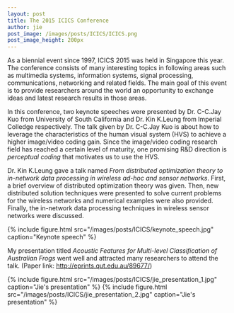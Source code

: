```yaml
---
layout: post
title: The 2015 ICICS Conference
author: jie
post_image: /images/posts/ICICS/ICICS.png
post_image_height: 200px
---
```


As a biennial event since 1997, ICICS 2015 was held in Singapore this year. The conference consists of many interesting topics in following areas such as multimedia systems, information systems, signal processing, communications, networking and related fields.  The main goal of this event is to provide researchers around the world an opportunity to exchange ideas and latest research results in those areas.

In this conference, two keynote speeches were presented by Dr. C-C.Jay Kuo from University of South California and Dr. Kin K.Leung from Imperial Colledge respectively. The talk given by Dr. C-C.Jay Kuo is about how to leverage the characteristics of the human visual system (HVS) to achieve a higher image/video coding gain. Since the image/video coding research field has reached a certain level of maturity, one promising R&D direction is _perceptual coding_ that motivates us to use the HVS.

Dr. Kin K.Leung gave a talk named _From distributed optimization theory to in-network data processing in wireless ad-hoc and sensor networks_. First, a brief overview of distributed optimization theory was given. Then, new distributed solution techniques were presented to solve current problems for the wireless networks and numerical examples were also provided. Finally, the in-network data processing techniques in wireless sensor networks were discussed.

{% include figure.html src="/images/posts/ICICS/keynote_speech.jpg" caption="Keynote speech" %}

My presentation titled _Acoustic Features for Multi-level Classification of Australian Frogs_ went well and attracted many researchers to attend the talk. (Paper link: <http://eprints.qut.edu.au/89677/>) 

{% include figure.html src="/images/posts/ICICS/jie_presentation_1.jpg" caption="Jie's presentation" %}
{% include figure.html src="/images/posts/ICICS/jie_presentation_2.jpg" caption="Jie's presentation" %}



